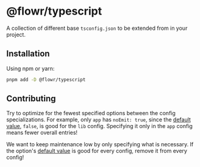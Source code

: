 # @flowr/typescript

A collection of different base `tsconfig.json` to be extended from in your project.

## Installation

Using npm or yarn:

```sh
pnpm add -D @flowr/typescript
```

## Contributing

Try to optimize for the fewest specified options between the config specializations. For example, only `app` has `noEmit: true`, since the [default value], `false`, is good for the `lib` config. Specifying it only in the `app` config means fewer overall entries!

We want to keep maintenance low by only specifying what is necessary. If the option's [default value] is good for every config, remove it from every config!

[default value]: https://www.typescriptlang.org/docs/handbook/compiler-options.html
